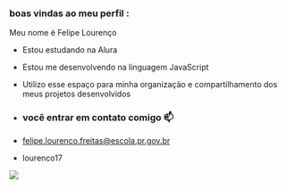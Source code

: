 ### boas vindas ao meu perfil :

Meu nome é Felipe Lourenço 

- Estou estudando na Alura
- Estou me desenvolvendo na linguagem JavaScript
- Utilizo esse espaço para minha organização e compartilhamento dos meus projetos desenvolvidos

- ### você entrar em contato comigo 📫

- felipe.lourenco.freitas@escola.pr.gov.br

- lourenco17

![](https://media.tenor.com/VhFmRTHDglQAAAAM/messi-ronaldo.gif)
